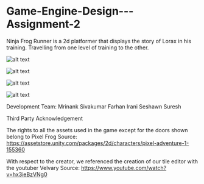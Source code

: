 # Game-Engine-Design---Assignment-2

Ninja Frog Runner is a 2d platformer that displays the story of Lorax in his training. Travelling from one level of training to the other. 

![alt text](https://media.discordapp.net/attachments/885333229853356093/902390418950471751/Capture.PNG)

![alt text](https://media.discordapp.net/attachments/885333229853356093/902391379005677578/unknown.png)

![alt text](https://media.discordapp.net/attachments/885333229853356093/902391488342814792/unknown.png)

![alt text](https://media.discordapp.net/attachments/885333229853356093/902391676792864768/unknown.png)

Development Team:
Mrinank Sivakumar
Farhan Irani
Seshawn Suresh

Third Party Acknowledgement

The rights to all the assets used in the game except for the doors shown belong to Pixel Frog
Source: https://assetstore.unity.com/packages/2d/characters/pixel-adventure-1-155360 

With respect to the creator, we referenced the creation of our tile editor with the youtuber Velvary
Source: https://www.youtube.com/watch?v=hx3ieBzVNg0 